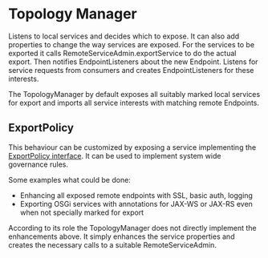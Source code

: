 # Topology Manager

Listens to local services and decides which to expose. It can also add properties to change the way services are exposed.
For the services to be exported it calls RemoteServiceAdmin.exportService to do the actual export. Then notifies
EndpointListeners about the new Endpoint.
Listens for service requests from consumers and creates EndpointListeners for these interests.

The TopologyManager by default exposes all suitably marked local services for export and imports all service interests 
with matching remote Endpoints. 

## ExportPolicy

This behaviour can be customized by exposing a service implementing the [ExportPolicy interface](https://github.com/apache/aries-rsa/blob/master/spi/src/main/java/org/apache/aries/rsa/spi/ExportPolicy.java).
It can be used to implement system wide governance rules.

Some examples what could be done:

* Enhancing all exposed remote endpoints with SSL, basic auth, logging
* Exporting OSGi services with annotations for JAX-WS or JAX-RS even when not specially marked for export

According to its role the TopologyManager does not directly implement the enhancements above. It simply enhances the 
service properties and creates the necessary calls to a suitable RemoteServiceAdmin.
